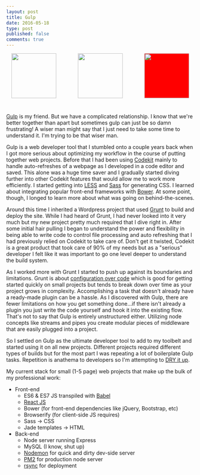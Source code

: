 ```yaml
---
layout: post
title: Gulp
date: 2016-05-18
type: post
published: false
comments: true
---
```


<style>
  div.prods {
    margin-bottom: 40px;
    display: flex;
    justify-content: space-around;
    align-items: center;
  }
  img.prod-icon {
    height:120px;
    width: auto;
  }
  .fa-arrow-right {
    font-size: 3em;
  }
</style>
<div class='prods'>
  <img src='assets/images/blog/codekit-icon.png' class='prod-icon' />
  <i class="fa fa-arrow-right" aria-hidden="true"></i>
  <img src='assets/images/blog/grunt-logo.png' class='prod-icon' />
  <i class="fa fa-arrow-right" aria-hidden="true"></i>
  <img src='assets/images/blog/gulp-white-text.svg'  class='prod-icon' style='background-color: red;' />
</div>


[Gulp](http://gulpjs.com/) is my friend. But we have a complicated relationship. I know that we're better together than apart but sometimes gulp can just be so damn frustrating! A wiser man might say that I just need to take some time to understand it. I'm trying to be that wiser man.

Gulp is a web developer tool that I stumbled onto a couple years back when I got more serious about optimizing my workflow in the course of putting together web projects. Before that I had been using [Codekit](https://incident57.com/codekit/) mainly to handle auto-refreshes of a webpage as I developed in a code editor and saved. This alone was a huge time saver and I gradually started diving further into other Codekit features that would allow me to work more efficiently. I started getting into [LESS](http://lesscss.org/) and [Sass](http://sass-lang.com/) for generating CSS. I learned about integrating popular front-end frameworks with [Bower](http://bower.io/). At some point, though, I longed to learn more about what was going on behind-the-scenes.

Around this time I inherited a Wordpress project that used [Grunt](http://gruntjs.com/) to build and deploy the site. While I had heard of Grunt, I had never looked into it very much but my new project pretty much required that I dive right in. After some initial hair pulling I began to understand the power and flexibility in being able to write code to control file processing and auto refreshing that I had previously relied on Codekit to take care of. Don't get it twisted, Codekit is a great product that took care of 90% of my needs but as a "serious" developer I felt like it was important to go one level deeper to understand the build system.

As I worked more with Grunt I started to push up against its boundaries and limitations. Grunt is about [configuration over code](https://medium.com/@preslavrachev/gulp-vs-grunt-why-one-why-the-other-f5d3b398edc4#.ec2x5npwi) which is good for getting started quickly on small projects but tends to break down over time as your project grows in complexity. Accomplishing a task that doesn't already have a ready-made plugin can be a hassle. As I discovered with Gulp, there are fewer limitations on how you get something done...if there isn't already a plugin you just write the code yourself and hook it into the existing flow. That's not to say that Gulp is entirely unstructured either. Utilizing node concepts like streams and pipes you create modular pieces of middleware that are easily plugged into a project.

So I settled on Gulp as the ultimate developer tool to add to my toolbelt and started using it on all new projects. Different projects required different types of builds but for the most part I was repeating a lot of boilerplate Gulp tasks. Repetition is anathema to developers so I'm attempting to [DRY it up](https://en.wikipedia.org/wiki/Don%27t_repeat_yourself).

My current stack for small (1-5 page) web projects that make up the bulk of my professional work:

* Front-end
    * ES6 & ES7 JS transpiled with [Babel](https://babeljs.io/)
    * [React JS](https://facebook.github.io/react/)
    * Bower (for front-end dependencies like jQuery, Bootstrap, etc)
    * Browserify (for client-side JS requires)
    * Sass -> CSS
    * Jade templates -> HTML
* Back-end
    * Node server running Express
    * MySQL (I know, shut up)
    * [Nodemon](https://github.com/remy/nodemon) for quick and dirty dev-side server
    * [PM2](http://pm2.keymetrics.io/) for production node server
    * [rsync](https://en.wikipedia.org/wiki/Rsync) for deployment

